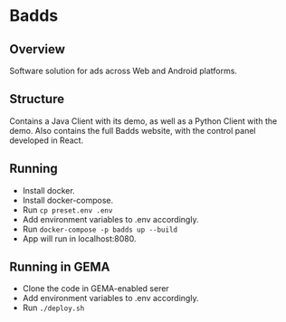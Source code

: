 # Badds

## Overview
Software solution for ads across Web and Android platforms.

## Structure
Contains a Java Client with its demo, as well as a Python Client with the demo.
Also contains the full Badds website, with the control panel developed in React.

## Running
* Install docker.
* Install docker-compose.
* Run `cp preset.env .env`
* Add environment variables to .env accordingly.
* Run `docker-compose -p badds up --build`
* App will run in localhost:8080.

## Running in GEMA
* Clone the code in GEMA-enabled serer
* Add environment variables to .env accordingly.
* Run `./deploy.sh`

